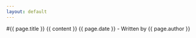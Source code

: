 ```yaml
---
layout: default
---
```

#{{ page.title }}
{{ content }}
{{ page.date }} - Written by {{ page.author }}